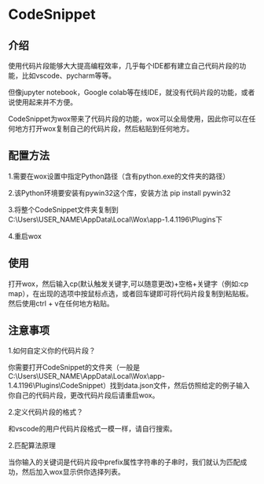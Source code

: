 # CodeSnippet
## 介绍

使用代码片段能够大大提高编程效率，几乎每个IDE都有建立自己代码片段的功能，比如vscode、pycharm等等。

但像jupyter notebook，Google colab等在线IDE，就没有代码片段的功能，或者说使用起来并不方便。

CodeSnippet为wox带来了代码片段的功能，wox可以全局使用，因此你可以在任何地方打开wox复制自己的代码片段，然后粘贴到任何地方。

## 配置方法

1.需要在wox设置中指定Python路径（含有python.exe的文件夹的路径）

2.该Python环境要安装有pywin32这个库，安装方法 pip install pywin32

3.将整个CodeSnippet文件夹复制到C:\Users\USER_NAME\AppData\Local\Wox\app-1.4.1196\Plugins下

4.重启wox

## 使用

打开wox，然后输入cp(默认触发关键字,可以随意更改)+空格+关键字（例如:cp map），在出现的选项中按鼠标点选，或者回车键即可将代码片段复制到粘贴板。然后使用ctrl + v在任何地方粘贴。

## 注意事项

1.如何自定义你的代码片段？

你需要打开CodeSnippet的文件夹（一般是C:\Users\USER_NAME\AppData\Local\Wox\app-1.4.1196\Plugins\CodeSnippet）找到data.json文件，然后仿照给定的例子输入你自己的代码片段，更改代码片段后请重启wox。

2.定义代码片段的格式？

和vscode的用户代码片段格式一模一样，请自行搜索。

2.匹配算法原理

当你输入的关键词是代码片段中prefix属性字符串的子串时，我们就认为匹配成功，然后加入wox显示供你选择列表。










